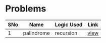 # Problems

SNo | Name | Logic Used | Link |
----|------|------------|------|
1 | palindrome | recursion | [view](palindrome_recursion.cpp)